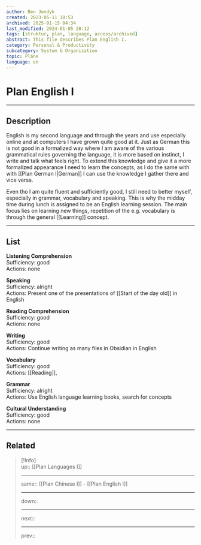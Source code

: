 ```yaml
---
author: Ben Jendyk
created: 2023-05-11 10:53
archived: 2025-01-15 04:34
last_modified: 2024-01-05 20:12
tags: [struktur, plan, language, access/archived]
abstract: This file describes Plan English I.
category: Personal & Productivity 
subcategory: System & Organization 
topic: Pläne 
language: en
---
```


# Plan English I

---

## Description

English is my second language and through the years and use especially online and at computers I have grown quite good at it. Just as German this is not good in a formalized way where I am aware of the various grammatical rules governing the language, it is more based on instinct, I write and talk what feels right. To extend this knowledge and give it a more formalized appearance I need to learn the concepts, as I do the same with with [[Plan German I|German]] I can use the knowledge I gather there and vice versa.

Even tho I am quite fluent and sufficiently good, I still need to better myself, especially in grammar, vocabulary and speaking. This is why the midday time during lunch is assigned to be an English learning session. The main focus lies on learning new things, repetition of the e.g. vocabulary is through the general [[Learning]] concept. 

---

## List

**Listening Comprehension**  
Sufficiency: good  
Actions: none

**Speaking**  
Sufficiency: alright  
Actions: Present one of the presentations of [[Start of the day old]] in English

**Reading Comprehension**  
Sufficiency: good  
Actions: none

**Writing**  
Sufficiency: good  
Actions: Continue writing as many files in Obsidian in English

**Vocabulary**  
Sufficiency: good  
Actions: [[Reading]], 

**Grammar**  
Sufficiency: alright  
Actions: Use English language learning books, search for concepts

**Cultural Understanding**  
Sufficiency: good  
Actions: none

---

## Related

> [!Info]  
> up:: [[Plan Languages I]]
> - ---
> same:: [[Plan Chinese I]] - [[Plan English I]]
> - ---
> down::
> - ---
> next:: 
> - ---
> prev:: 
